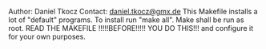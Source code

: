 Author: Daniel Tkocz
Contact: daniel.tkocz@gmx.de
This Makefile installs a lot of "default" programs.
To install run "make all".
Make shall be run as root.
READ THE MAKEFILE !!!!!BEFORE!!!!! YOU DO THIS!!! and configure it for your own purposes.
